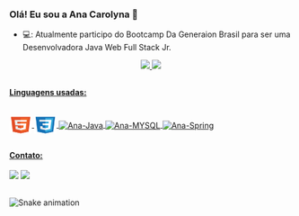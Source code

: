 ### Olá! Eu sou a Ana Carolyna 👋



- 💻: Atualmente participo do Bootcamp Da Generaion Brasil para ser uma Desenvolvadora Java Web Full Stack Jr.

<div align="center">
  <a href="https://github.com/anacarolyna">
  <img width="42%" src="https://github-readme-stats.vercel.app/api?username=anacarolyna&show_icons=true&theme=moltack&include_all_commits=true&count_private=true"/>
  <img width="50%" src="https://github-readme-stats.vercel.app/api/top-langs/?username=anacarolyna&layout=compact&langs_count=7&theme=moltack"/>
</div>
  
  ##
  #### Linguagens usadas:
  
  
  <div style="display: inline_block"><br>
  <img align="center" alt="Ana-HTML" height="30" width="40" src="https://raw.githubusercontent.com/devicons/devicon/master/icons/html5/html5-original.svg">
  <img align="center" alt="Ana-CSS" height="30" width="40" src="https://raw.githubusercontent.com/devicons/devicon/master/icons/css3/css3-original.svg">
  <img align="center" alt="Ana-Java" height="30" width="70" src="https://img.shields.io/badge/Java-ED8B00?style=for-the-badge&logo=java&logoColor=white">
  <img align="center" alt="Ana-MYSQL"  height="30"  width="70" src="https://img.shields.io/badge/MySQL-005C84?style=for-the-badge&logo=mysql&logoColor=white">
  <img align="center" alt="Ana-Spring"  height="30"  width="70" src="https://img.shields.io/badge/Spring-6DB33F?style=for-the-badge&logo=spring&logoColor=white">
</div>
  
   ##
   #### Contato:
  
  <div> 
  <a href = "mailto:dinizanacarolyna@gmail.com"><img src="https://img.shields.io/badge/-Gmail-%23333?style=for-the-badge&logo=gmail&logoColor=white" target="_blank"></a>
  <a href="https://www.linkedin.com/in/anacarolynadiniz/" target="_blank"><img src="https://img.shields.io/badge/-LinkedIn-%230077B5?style=for-the-badge&logo=linkedin&logoColor=white" target="_blank"></a> 
    
  ##
  
   ![Snake animation](https://github.com/anacarolyna/anacarolyna/blob/output/github-contribution-grid-snake.svg)
    
</div>
   
